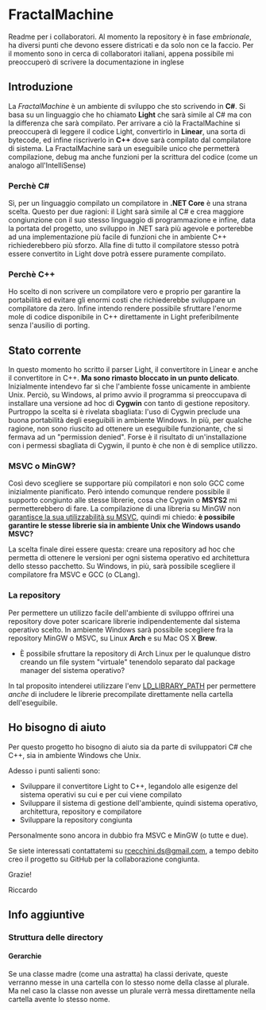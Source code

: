 # FractalMachine
Readme per i collaboratori. Al momento la repository è in fase *embrionale*, ha diversi punti che devono essere districati e da solo non ce la faccio. Per il momento sono in cerca di collaboratori italiani, appena possibile mi preoccuperò di scrivere la documentazione in inglese

## Introduzione 

La *FractalMachine* è un ambiente di sviluppo che sto scrivendo in **C#**. Si basa su un linguaggio che ho chiamato **Light** che sarà simile al C# ma con la differenza che sarà compilato. Per arrivare a ciò la FractalMachine si preoccuperà di leggere il codice Light, convertirlo in **Linear**, una sorta di bytecode, ed infine riscriverlo in **C++** dove sarà compilato dal compilatore di sistema. La FractalMachine sarà un eseguibile unico che permetterà compilazione, debug ma anche funzioni per la scrittura del codice (come un analogo all'IntelliSense)

### Perchè C#

Sì, per un linguaggio compilato un compilatore in **.NET Core** è una strana scelta. Questo per due ragioni: il Light sarà simile al C# e crea maggiore congiunzione con il suo stesso linguaggio di programmazione e infine, data la portata del progetto, uno sviluppo in .NET sarà più agevole e porterebbe ad una implementazione più facile di funzioni che in ambiente C++ richiederebbero più sforzo. Alla fine di tutto il compilatore stesso potrà essere convertito in Light dove potrà essere puramente compilato.

### Perchè C++

Ho scelto di non scrivere un compilatore vero e proprio per garantire la portabilità ed evitare gli enormi costi che richiederebbe sviluppare un compilatore da zero. Infine intendo rendere possibile sfruttare l'enorme mole di codice disponibile in C++ direttamente in Light preferibilmente senza l'ausilio di porting.

## Stato corrente

In questo momento ho scritto il parser Light, il convertitore in Linear e anche il convertitore in C++. **Ma sono rimasto bloccato in un punto delicato**. Inizialmente intendevo far sì che l'ambiente fosse unicamente in ambiente Unix. Perciò, su Windows, al primo avvio il programma si preoccupava di installare una versione ad hoc di **Cygwin** con tanto di gestione repository. Purtroppo la scelta si è rivelata sbagliata: l'uso di Cygwin preclude una buona portabilità degli eseguibili in ambiente Windows. In più, per qualche ragione, non sono riuscito ad ottenere un eseguibile funzionante, che si fermava ad un "permission denied". Forse è il risultato di un'installazione con i permessi sbagliata di Cygwin, il punto è che non è di semplice utilizzo.

### MSVC o MinGW?

Così devo scegliere se supportare più compilatori e non solo GCC come inizialmente pianificato. Però intendo comunque rendere possibile il supporto congiunto alle stesse librerie, cosa che Cygwin o **MSYS2** mi permetterebbero di fare. La compilazione di una libreria su MinGW non [garantisce la sua utilizzabilità su MSVC](http://www.mingw.org/wiki/Interoperability_of_Libraries_Created_by_Different_Compiler_Brands), quindi mi chiedo: **è possibile garantire le stesse librerie sia in ambiente Unix che Windows usando MSVC?**

La scelta finale direi essere questa: creare una repository ad hoc che permetta di ottenere le versioni per ogni sistema operativo ed architettura dello stesso pacchetto. Su Windows, in più, sarà possibile scegliere il compilatore fra MSVC e GCC (o CLang).

### La repository

Per permettere un utilizzo facile dell'ambiente di sviluppo offrirei una repository dove poter scaricare librerie indipendentemente dal sistema operativo scelto. In ambiente Windows sarà possibile scegliere fra la repository MinGW o MSVC, su Linux **Arch** e su Mac OS X **Brew**.

* È possibile sfruttare la repository di Arch Linux per le qualunque distro creando un file system "virtuale" tenendolo separato dal package manager del sistema operativo?

In tal proposito intenderei utilizzare l'env [LD_LIBRARY_PATH](https://unix.stackexchange.com/questions/24811/changing-linked-library-for-a-given-executable-centos-6) per permettere *anche* di includere le librerie precompilate direttamente nella cartella dell'eseguibile. 

## Ho bisogno di aiuto

Per questo progetto ho bisogno di aiuto sia da parte di sviluppatori C# che C++, sia in ambiente Windows che Unix. 

Adesso i punti salienti sono:

- Sviluppare il convertitore Light to C++, legandolo alle esigenze del sistema operativi su cui e per cui viene compilato
- Sviluppare il sistema di gestione dell'ambiente, quindi sistema operativo, architettura, repository e compilatore
- Sviluppare la repository congiunta

Personalmente sono ancora in dubbio fra MSVC e MinGW (o tutte e due).

Se siete interessati contattatemi su rcecchini.ds@gmail.com, a tempo debito creo il progetto su GitHub per la collaborazione congiunta.



Grazie!

Riccardo



## Info aggiuntive

### Struttura delle directory

#### Gerarchie

Se una classe madre (come una astratta) ha classi derivate, queste verranno messe in una cartella con lo stesso nome della classe al plurale. Ma nel caso la classe non avesse un plurale verrà messa direttamente nella cartella avente lo stesso nome. 











